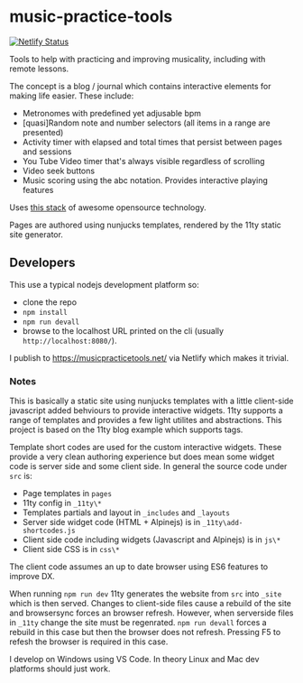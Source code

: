 # music-practice-tools

[![Netlify Status](https://api.netlify.com/api/v1/badges/c2677289-ece4-4fd0-97a0-aa0c1ca166e2/deploy-status)](https://app.netlify.com/sites/music-practice-tools/deploys)

Tools to help with practicing and improving musicality, including with remote lessons.

The concept is a blog / journal which contains interactive elements for making life easier. These include:

- Metronomes with predefined yet adjusable bpm
- [quasi]Random note and number selectors (all items in a range are presented)
- Activity timer with elapsed and total times that persist between pages and sessions
- You Tube Video timer that's always visible regardless of scrolling
- Video seek buttons
- Music scoring using the abc notation. Provides interactive playing features

Uses [this stack](https://musicpracticetools.net/about/) of awesome opensource technology.

Pages are authored using nunjucks templates, rendered by the 11ty static site generator.

## Developers

This use a typical nodejs development platform so:

- clone the repo
- `npm install`
- `npm run devall`
- browse to the localhost URL printed on the cli (usually `http://localhost:8080/`).

I publish to https://musicpracticetools.net/ via Netlify which makes it trivial.

### Notes

This is basically a static site using nunjucks templates with a little client-side javascript added behviours to provide interactive widgets. 11ty supports a range of templates and provides a few light utilites and abstractions. This project is based on the 11ty blog example which supports tags.

Template short codes are used for the custom interactive widgets. These provide a very clean authoring experience but does mean some widget code is server side and some client side. In general the source code under `src` is:

- Page templates in `pages`
- 11ty config in `_11ty\*`
- Templates partials and layout in `_includes` and `_layouts`
- Server side widget code (HTML + Alpinejs) is in `_11ty\add-shortcodes.js`
- Client side code including widgets (Javascript and Alpinejs) is in `js\*`
- Client side CSS is in `css\*`

The client code assumes an up to date browser using ES6 features to improve DX.

When running `npm run dev` 11ty generates the website from `src` into `_site` which is then served. Changes to client-side files cause a rebuild of the site and browsersync forces an browser refresh.
However, when serverside files in `_11ty` change the site must be regenrated. `npm run devall` forces a rebuild in this case but then the browser does not refresh.
Pressing F5 to refesh the browser is required in this case.

I develop on Windows using VS Code. In theory Linux and Mac dev platforms should just work.
